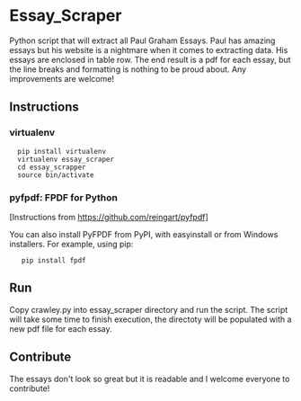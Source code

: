# Essay_Scraper

Python script that will extract all Paul Graham Essays.
Paul has amazing essays but his website is a nightmare when it comes to extracting data. His essays are enclosed in table row. The end result is a pdf for each essay, but the line breaks and formatting is nothing to be proud about. Any improvements are welcome!

## Instructions

### virtualenv

```
  pip install virtualenv
  virtualenv essay_scraper
  cd essay_scrapper
  source bin/activate
```

### pyfpdf: FPDF for Python
[Instructions from https://github.com/reingart/pyfpdf]

You can also install PyFPDF from PyPI, with easyinstall or from Windows 
installers. For example, using pip:
```
   pip install fpdf
```
## Run

Copy crawley.py into essay_scraper directory and run the script. The script will take some time to finish execution, the directoty will be populated with a new pdf file for each essay.

## Contribute

The essays don't look so great but it is readable and I welcome everyone to contribute!
